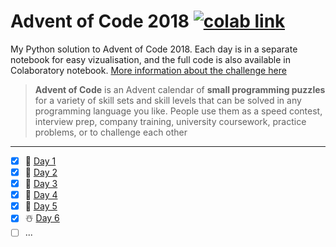 # Advent of Code 2018  [![colab link](https://camo.githubusercontent.com/52feade06f2fecbf006889a904d221e6a730c194/68747470733a2f2f636f6c61622e72657365617263682e676f6f676c652e636f6d2f6173736574732f636f6c61622d62616467652e737667)](https://colab.research.google.com/drive/1x0CnzAg524k2Mt-89BaTXP8rLS6KHUKm)

My Python solution to Advent of Code 2018. Each day is in a separate notebook for easy vizualisation, and the full code is also available in Colaboratory notebook. [More information about the challenge here](https://adventofcode.com/2018)

> **Advent of Code** is an Advent calendar of **small programming puzzles** for a variety of skill sets and skill levels that can be solved in any programming language you like. 
People use them as a speed contest, interview prep, company training, university coursework, practice problems, or to challenge each other

---

  * [X] 🎅 [Day 1](https://github.com/ameroyer/advent_of_code_2018/blob/master/day1.ipynb)
  * [X] 🎁 [Day 2](https://github.com/ameroyer/advent_of_code_2018/blob/master/day2.ipynb)
  * [X] 🎄 [Day 3](https://github.com/ameroyer/advent_of_code_2018/blob/master/day3.ipynb)
  * [X] 🌠 [Day 4](https://github.com/ameroyer/advent_of_code_2018/blob/master/day4.ipynb)
  * [X] 🍰 [Day 5](https://github.com/ameroyer/advent_of_code_2018/blob/master/day5.ipynb)
  * [X] ☃️ [Day 6](https://github.com/ameroyer/advent_of_code_2018/blob/master/day6.ipynb)
  * [ ] ...
